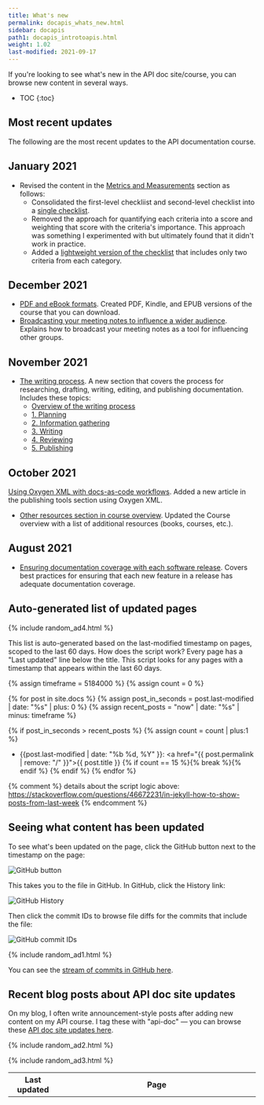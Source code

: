 ```yaml
---
title: What's new
permalink: docapis_whats_new.html
sidebar: docapis
path1: docapis_introtoapis.html
weight: 1.02
last-modified: 2021-09-17
---
```


If you're looking to see what's new in the API doc site/course, you can browse new content in several ways.

* TOC
{:toc}

<h2>Most recent updates</h2>

The following are the most recent updates to the API documentation course.

## January 2021

* Revised the content in the [Metrics and Measurements](docapis_metrics_and_measurement.html) section as follows:
  * Consolidated the first-level checkliist and second-level checklist into a [single checklist](docapis_quality_checklist.html).
  * Removed the approach for quantifying each criteria into a score and weighting that score with the criteria's importance. This approach was something I experimented with but ultimately found that it didn't work in practice.
  * Added a [lightweight version of the checklist](docapis_quality_checklist.html#short_version) that includes only two criteria from each category.

## December 2021
* [PDF and eBook formats](docapis_formats.html). Created PDF, Kindle, and EPUB versions of the course that you can download.
* [Broadcasting your meeting notes to influence a wider audience](docapis_meeting_notes.html). Explains how to broadcast your meeting notes as a tool for influencing other groups.

## November 2021

* [The writing process](writing_process.html). A new section that covers the process for researching, drafting, writing, editing, and publishing documentation. Includes these topics:
  * [Overview of the writing process](docapis_writing_process_overview.html)
  * [1. Planning](docapis_planning.html)
  * [2. Information gathering](docapis_information_gathering.html)
  * [3. Writing](docapis_writing.html)
  * [4. Reviewing](docapis_reviewing.html)
  * [5. Publishing](docapis_publishing.html)

## October 2021

[Using Oxygen XML with docs-as-code workflows](pubapis_oxygenxml.html). Added a new article in the publishing tools section using Oxygen XML.
* [Other resources section in course overview](index.html#other-resources). Updated the Course overview with a list of additional resources (books, courses, etc.).


## August 2021

* [Ensuring documentation coverage with each software release](docapis_release_process.html). Covers best practices for ensuring that each new feature in a release has adequate documentation coverage.


## Auto-generated list of updated pages

{% include random_ad4.html %}

This list is auto-generated based on the last-modified timestamp on pages, scoped to the last 60 days. How does the script work? Every page has a "Last updated" line below the title. This script looks for any pages with a timestamp that appears within the last 60 days.

<table>
<col width="20%">
<col width="80%">
<tr>
<th>Last updated</th>
<th>Page</th>
</tr>

{% assign timeframe = 5184000 %}
{% assign count = 0 %}

{% for post in site.docs %}
  {% assign post_in_seconds = post.last-modified | date: "%s" | plus: 0 %}
  {% assign recent_posts = "now" | date: "%s" | minus: timeframe  %}

  {% if post_in_seconds > recent_posts %}
  {% assign count = count | plus:1 %}

* {{post.last-modified | date: "%b %d, %Y" }}: <a href="{{ post.permalink | remove: "/" }}">{{ post.title }}</a>
{% if count == 15 %}{% break %}{% endif %}
{% endif %}
{% endfor %}

{% comment %}
details about the script logic above: https://stackoverflow.com/questions/46672231/in-jekyll-how-to-show-posts-from-last-week
{% endcomment %}


## Seeing what content has been updated

To see what's been updated on the page, click the GitHub button next to the timestamp on the page:

<img class="small_medium" src="{{site.media}}/github_button_whats_new.png" alt="GitHub button" />

This takes you to the file in GitHub. In GitHub, click the History link:

<img class="small_medium" src="{{site.media}}/github_history_view.png" alt="GitHub History" />

Then click the commit IDs to browse file diffs for the commits that include the file:

<img class="small_medium" src="{{site.media}}/github_commit_ids.png" alt="GitHub commit IDs" />

{% include random_ad1.html %}

You can see the [stream of commits in GitHub here](https://github.com/tomjoht/learnapidoc/commits/main).

## Recent blog posts about API doc site updates

On my blog, I often write announcement-style posts after adding new content on my API course. I tag these with "api-doc" &mdash; you can browse these [API doc site updates here](https://idratherbewriting.com/category-apidoc-site-updates/).

{% include random_ad2.html %}

{% include random_ad3.html %}
